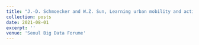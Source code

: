 ```yaml
---
title: "J.-D. Schmoecker and W.Z. Sun, Learning urban mobility and activity patterns with Kyoto case study during and after COVID-19. 2021 Seoul Big Data Forum, online."
collection: posts
date: 2021-08-01
excerpt: ''
venue: 'Seoul Big Data Forume'
---
```

